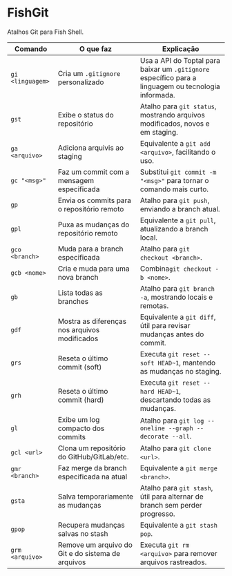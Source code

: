 # FishGit

Atalhos Git para Fish Shell.

| **Comando**      | **O que faz**                                     | **Explicação**                                                                                       |
| ---------------- | ------------------------------------------------- | ---------------------------------------------------------------------------------------------------- |
| `gi <linguagem>` | Cria um `.gitignore` personalizado                | Usa a API do Toptal para baixar um `.gitignore` específico para a linguagem ou tecnologia informada. |
| `gst`            | Exibe o status do repositório                     | Atalho para `git status`, mostrando arquivos modificados, novos e em staging.                        |
| `ga <arquivo>`   | Adiciona arquivis ao staging                      | Equivalente a `git add <arquivo>`, facilitando o uso.                                                |
| `gc "<msg>"`     | Faz um commit com a mensagem especificada         | Substitui `git commit -m "<msg>"` para tornar o comando mais curto.                                  |
| `gp`             | Envia os commits para o repositório remoto        | Atalho para `git push`, enviando a branch atual.                                                     |
| `gpl`            | Puxa as mudanças do repositório remoto            | Equivalente a `git pull`, atualizando a branch local.                                                |
| `gco <branch>`   | Muda para a branch especificada                   | Atalho para `git checkout <branch>`.                                                                 |
| `gcb <nome>`     | Cria e muda para uma nova branch                  | Combina`git checkout -b <nome>`.                                                                     |
| `gb`             | Lista todas as branches                           | Atalho para `git branch -a`, mostrando locais e remotas.                                             |
| `gdf`            | Mostra as diferenças nos arquivos modificados     | Equivalente a `git diff`, útil para revisar mudanças antes do commit.                                |
| `grs`            | Reseta o último commit (soft)                     | Executa `git reset --soft HEAD~1`, mantendo as mudanças no staging.                                  |
| `grh`            | Reseta o último commit (hard)                     | Executa `git reset --hard HEAD~1`, descartando todas as mudanças.                                    |
| `gl`             | Exibe um log compacto dos commits                 | Atalho para `git log --oneline --graph --decorate --all`.                                            |
| `gcl <url>`      | Clona um repositório do GitHub/GitLab/etc.        | Atalho para `git clone <url>`.                                                                       |
| `gmr <branch>`   | Faz merge da branch especificada na atual         | Equivalente a `git merge <branch>`.                                                                  |
| `gsta`           | Salva temporariamente as mudanças                 | Atalho para `git stash`, útil para alternar de branch sem perder progresso.                          |
| `gpop`           | Recupera mudanças salvas no stash                 | Equivalente a `git stash pop`.                                                                       |
| `grm <arquivo>`  | Remove um arquivo do Git e do sistema de arquivos | Executa `git rm <arquivo>` para remover arquivos rastreados.                                         |

